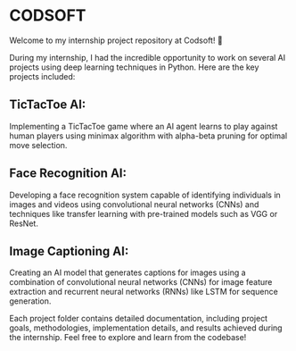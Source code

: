 # CODSOFT
Welcome to my internship project repository at Codsoft! 🚀

During my internship, I had the incredible opportunity to work on several AI projects using deep learning techniques in Python. Here are the key projects included:

## TicTacToe AI:
Implementing a TicTacToe game where an AI agent learns to play against human players using minimax algorithm with alpha-beta pruning for optimal move selection.

## Face Recognition AI:
Developing a face recognition system capable of identifying individuals in images and videos using convolutional neural networks (CNNs) and techniques like transfer learning with pre-trained models such as VGG or ResNet.

## Image Captioning AI:
Creating an AI model that generates captions for images using a combination of convolutional neural networks (CNNs) for image feature extraction and recurrent neural networks (RNNs) like LSTM for sequence generation.

Each project folder contains detailed documentation, including project goals, methodologies, implementation details, and results achieved during the internship. Feel free to explore and learn from the codebase!
